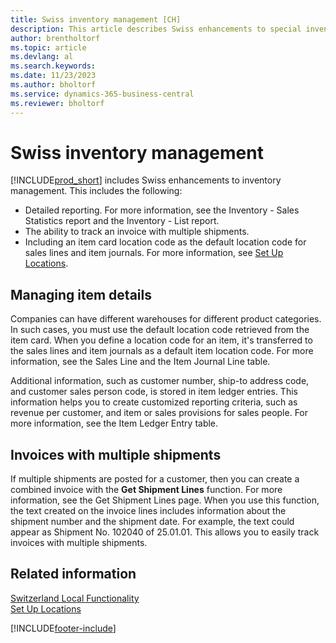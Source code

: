 ```yaml
---
title: Swiss inventory management [CH]
description: This article describes Swiss enhancements to special inventory management features in Business Central.
author: brentholtorf
ms.topic: article
ms.devlang: al
ms.search.keywords:
ms.date: 11/23/2023
ms.author: bholtorf
ms.service: dynamics-365-business-central
ms.reviewer: bholtorf
---
```

# Swiss inventory management
[!INCLUDE[prod_short](../../includes/prod_short.md)] includes Swiss enhancements to inventory management. This includes the following:  

- Detailed reporting.  For more information, see the Inventory - Sales Statistics report and the Inventory - List report.  
- The ability to track an invoice with multiple shipments.  
- Including an item card location code as the default location code for sales lines and item journals. For more information, see [Set Up Locations](../../inventory-how-setup-locations.md).

## Managing item details  
Companies can have different warehouses for different product categories. In such cases, you must use the default location code retrieved from the item card. When you define a location code for an item, it's transferred to the sales lines and item journals as a default item location code. For more information, see the Sales Line and the Item Journal Line table.  

Additional information, such as customer number, ship-to address code, and customer sales person code, is stored in item ledger entries. This information helps you to create customized reporting criteria, such as revenue per customer, and item or sales provisions for sales people. For more information, see the Item Ledger Entry table.  

## Invoices with multiple shipments  
If multiple shipments are posted for a customer, then you can create a combined invoice with the **Get Shipment Lines** function. For more information, see the Get Shipment Lines page. When you use this function, the text created on the invoice lines includes information about the shipment number and the shipment date. For example, the text could appear as Shipment No. 102040 of 25.01.01. This allows you to easily track invoices with multiple shipments.  

## Related information  
 [Switzerland Local Functionality](switzerland-local-functionality.md)   
 [Set Up Locations](../../inventory-how-setup-locations.md)


[!INCLUDE[footer-include](../../includes/footer-banner.md)]
